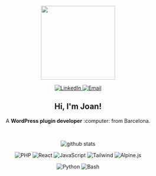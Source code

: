 <div align="center">
  <br>
    <a href="https://sirvelia.com/">
      <img width="200" height="200" src="https://avatars.githubusercontent.com/u/47475754?v=4" />
    </a>
    <br>
    <p>
      <a href="https://www.linkedin.com/in/joan-rodas-cusid%C3%B3-066346122/">
        <img src="https://img.shields.io/badge/LinkedIn-0073aa?style=flat-square&logo=linkedin&logoColor=white" alt="LinkedIn" title="LinkedIn" />
      </a>
      <a href="mailto:joan@sirvelia.com">
        <img src="https://img.shields.io/badge/Email me-333333?style=flat-square&logo=gmail&logoColor=white" alt="Email" title="Email" />
      </a>
    </p>
  <h2>Hi, I'm Joan!</h2><p>A <b>WordPress plugin developer</b> :computer: from Barcelona.</p>
  <br>
  <p align="center"><img src="https://github-readme-stats.vercel.app/api?username=joanrodas&theme=dark&show_icons=true&count_private=true&hide=stars,issues" alt="github stats" title="github stats" /></p>
  
  <p align="center">
    <img src="https://img.shields.io/badge/PHP-informational?style=for-the-badge&logo=php&logoColor=22242f&color=8892bf" alt="PHP" title="PHP" />
    <img src="https://img.shields.io/badge/React-informational?style=for-the-badge&logo=react&logoColor=61dafb&color=20232a" alt="React" title="React" />
    <img src="https://img.shields.io/badge/JS-informational?style=for-the-badge&logo=javascript&logoColor=fcdc00&color=ec008c" alt="JavaScript" title="JavaScript" />
    <img src="https://img.shields.io/badge/Tailwind CSS-informational?style=for-the-badge&logo=tailwindcss&logoColor=06B6D4&color=0b1224" alt="Tailwind" title="Tailwind" />
    <img src="https://img.shields.io/badge/Alpine.js-informational?style=for-the-badge&logo=alpine.js&logoColor=77c1d2&color=2d3441" alt="Alpine.js" title="Alpine.js" />
  </p>
  <p align="center">
    <img src="https://img.shields.io/badge/Python-informational?style=for-the-badge&logo=python&logoColor=ffe160&color=4483b5" alt="Python" title="Python" />
    <img src="https://img.shields.io/badge/Bash-informational?style=for-the-badge&logo=gnubash&logoColor=44a34f&color=3c4548" alt="Bash" title="Bash" />
  </p>
</div>



